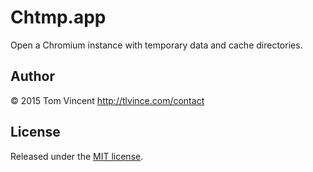 # Chtmp.app

Open a Chromium instance with temporary data and cache directories.

## Author

© 2015 Tom Vincent <http://tlvince.com/contact>

## License

Released under the [MIT license][license].

  [license]: http://tlvince.mit-license.org
